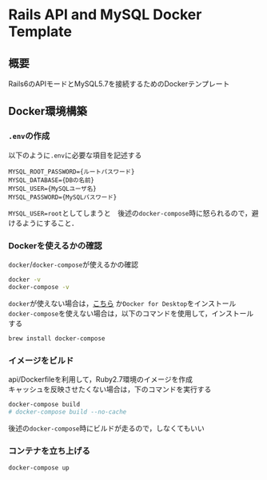 # Rails API and MySQL Docker Template

## 概要

Rails6のAPIモードとMySQL5.7を接続するためのDockerテンプレート

## Docker環境構築

### `.env`の作成

以下のように`.env`に必要な項目を記述する

```text
MYSQL_ROOT_PASSWORD={ルートパスワード}
MYSQL_DATABASE={DBの名前}
MYSQL_USER={MySQLユーザ名}
MYSQL_PASSWORD={MySQLパスワード}
```

`MYSQL_USER=root`としてしまうと　後述の`docker-compose`時に怒られるので，避けるようにすること．

### Dockerを使えるかの確認

`docker`/`docker-compose`が使えるかの確認

```zsh
docker -v
docker-compose -v
```

`docker`が使えない場合は，[こちら](https://hub.docker.com/editions/community/docker-ce-desktop-mac) か`Docker for Desktop`をインストール  
`docker-compose`を使えない場合は，以下のコマンドを使用して，インストールする

```zsh
brew install docker-compose
```

### イメージをビルド

api/Dockerfileを利用して，Ruby2.7環境のイメージを作成  
キャッシュを反映させたくない場合は，下のコマンドを実行する

```zsh
docker-compose build
# docker-compose build --no-cache
```

後述の`docker-compose`時にビルドが走るので，しなくてもいい

### コンテナを立ち上げる

```zsh
docker-compose up
```